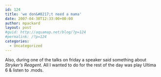```yaml
---
id: 124
title: 'we don&#8217;t need a mama'
date: 2007-04-30T12:33:00+00:00
author: mpackard
layout: post
#guid: http://aquamap.net/blog/?p=124
#permalink: /?p=124
categories:
  - Uncategorized
---
```

Also, during one of the talks on friday a speaker said something about _Stryker&#8217;s Reagent_. All I wanted to do for the rest of the day was play Ultima 6 & listen to .mods.
